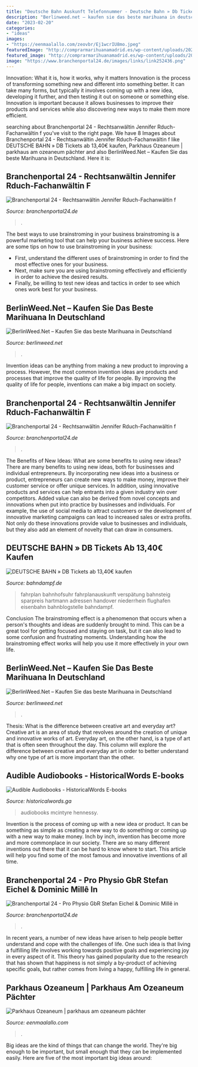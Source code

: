 ```yaml
---
title: "Deutsche Bahn Auskunft Telefonnummer - Deutsche Bahn » Db Tickets Ab 13,40€ Kaufen"
description: "Berlinweed.net – kaufen sie das beste marihuana in deutschland"
date: "2023-02-20"
categories:
- "ideas"
images:
- "https://eenmaalallo.com/zeovbr/Ej1wcrIU8mo.jpeg"
featuredImage: "http://comprarmarihuanamadrid.es/wp-content/uploads/2021/01/Diseno-sin-titulo-96.jpg"
featured_image: "http://comprarmarihuanamadrid.es/wp-content/uploads/2021/01/Diseno-sin-titulo-87.jpg"
image: "https://www.branchenportal24.de/images/links/link252436.png"
---
```



Innovation: What it is, how it works, why it matters
Innovation is the process of transforming something new and different into something better. It can take many forms, but typically it involves coming up with a new idea, developing it further, and then testing it out on someone or something else. Innovation is important because it allows businesses to improve their products and services while also discovering new ways to make them more efficient.

	

		
searching about Branchenportal 24 - Rechtsanwältin Jennifer Rduch-Fachanwältin f you've visit to the right page. We have 8 Images about Branchenportal 24 - Rechtsanwältin Jennifer Rduch-Fachanwältin f like DEUTSCHE BAHN » DB Tickets ab 13,40€ kaufen, Parkhaus Ozeaneum | parkhaus am ozeaneum pächter and also BerlinWeed.Net – Kaufen Sie das beste Marihuana in Deutschland. Here it is:
		
    
## Branchenportal 24 - Rechtsanwältin Jennifer Rduch-Fachanwältin F

<img loading=lazy src="https://www.branchenportal24.de/images/links/link11829.JPG" onerror="this.onerror=null;this.src='https://tse3.mm.bing.net/th?id=OIP.0Iq8ThyexxFW4xKcnx5j9gAAAA&amp;pid=15.1';" alt="Branchenportal 24 - Rechtsanwältin Jennifer Rduch-Fachanwältin f">

_Source: branchenportal24.de_

>. 

	

The best ways to use brainstroming in your business
brainstroming is a powerful marketing tool that can help your business achieve success. Here are some tips on how to use brainstroming in your business: 
- First, understand the different uses of brainstroming in order to find the most effective ones for your business. 
- Next, make sure you are using brainstroming effectively and efficiently in order to achieve the desired results. 
- Finally, be willing to test new ideas and tactics in order to see which ones work best for your business.

    
## BerlinWeed.Net – Kaufen Sie Das Beste Marihuana In Deutschland

<img loading=lazy src="http://comprarmarihuanamadrid.es/wp-content/uploads/2021/01/Diseno-sin-titulo-96.jpg" onerror="this.onerror=null;this.src='https://tse3.mm.bing.net/th?id=OIP.kDlS9KH9Y9EbNP9A4TwfIgAAAA&amp;pid=15.1';" alt="BerlinWeed.Net – Kaufen Sie das beste Marihuana in Deutschland">

_Source: berlinweed.net_

>. 

	

Invention ideas can be anything from making a new product to improving a process. However, the most common invention ideas are products and processes that improve the quality of life for people. By improving the quality of life for people, inventions can make a big impact on society.

    
## Branchenportal 24 - Rechtsanwältin Jennifer Rduch-Fachanwältin F

<img loading=lazy src="https://www.branchenportal24.de/images/links/link248352.jpg" onerror="this.onerror=null;this.src='https://tse4.mm.bing.net/th?id=OIP.UdvWGCOwVfrpGpPtA1FInQAAAA&amp;pid=15.1';" alt="Branchenportal 24 - Rechtsanwältin Jennifer Rduch-Fachanwältin f">

_Source: branchenportal24.de_

>. 

	

The Benefits of New Ideas: What are some benefits to using new ideas?
There are many benefits to using new ideas, both for businesses and individual entrepreneurs. By incorporating new ideas into a business or product, entrepreneurs can create new ways to make money, improve their customer service or offer unique services. In addition, using innovative products and services can help entrants into a given industry win over competitors.
Added value can also be derived from novel concepts and innovations when put into practice by businesses and individuals. For example, the use of social media to attract customers or the development of innovative marketing campaigns can lead to increased sales or extra profits. Not only do these innovations provide value to businesses and individuals, but they also add an element of novelty that can draw in consumers.

    
## DEUTSCHE BAHN » DB Tickets Ab 13,40€ Kaufen

<img loading=lazy src="https://www.bahndampf.de/wp-content/uploads/2016/04/Deutsche-Bahn-Fahrplanauskunft-DB17191.jpg" onerror="this.onerror=null;this.src='https://tse4.mm.bing.net/th?id=OIP._wIUOx_Srk9FN7x6aKVguAHaE8&amp;pid=15.1';" alt="DEUTSCHE BAHN » DB Tickets ab 13,40€ kaufen">

_Source: bahndampf.de_

>fahrplan bahnhofsuhr fahrplanauskunft verspätung bahnsteig sparpreis hartmann adressen handover niederrhein flughafen eisenbahn bahnblogstelle bahndampf. 

	

Conclusion
The brainstroming effect is a phenomenon that occurs when a person's thoughts and ideas are suddenly brought to mind. This can be a great tool for getting focused and staying on task, but it can also lead to some confusion and frustrating moments. Understanding how the brainstroming effect works will help you use it more effectively in your own life.

    
## BerlinWeed.Net – Kaufen Sie Das Beste Marihuana In Deutschland

<img loading=lazy src="http://comprarmarihuanamadrid.es/wp-content/uploads/2021/01/Diseno-sin-titulo-87.jpg" onerror="this.onerror=null;this.src='https://tse3.mm.bing.net/th?id=OIP.hCocI8a6H7aGBVEWtJY1OgAAAA&amp;pid=15.1';" alt="BerlinWeed.Net – Kaufen Sie das beste Marihuana in Deutschland">

_Source: berlinweed.net_

>. 

	

Thesis: What is the difference between creative art and everyday art?
Creative art is an area of study that revolves around the creation of unique and innovative works of art. Everyday art, on the other hand, is a type of art that is often seen throughout the day. This column will explore the difference between creative and everyday art in order to better understand why one type of art is more important than the other.

    
## Audible Audiobooks - HistoricalWords E-books

<img loading=lazy src="http://ecx.images-amazon.com/images/I/51U2HP5fSuL.jpg" onerror="this.onerror=null;this.src='https://tse3.mm.bing.net/th?id=OIP.ioP2YQH1UtMlPJuypP2PzgHaHa&amp;pid=15.1';" alt="Audible Audiobooks - HistoricalWords E-books">

_Source: historicalwords.ga_

>audiobooks mcintyre hennessy. 

	

Invention is the process of coming up with a new idea or product. It can be something as simple as creating a new way to do something or coming up with a new way to make money. Inch by inch, invention has become more and more commonplace in our society. There are so many different inventions out there that it can be hard to know where to start. This article will help you find some of the most famous and innovative inventions of all time.

    
## Branchenportal 24 - Pro Physio GbR Stefan Eichel &amp; Dominic Millê In

<img loading=lazy src="https://www.branchenportal24.de/images/links/link252436.png" onerror="this.onerror=null;this.src='https://tse1.mm.bing.net/th?id=OIP.Fwf0LlJlpqjHpF6RyLjlLAAAAA&amp;pid=15.1';" alt="Branchenportal 24 - Pro Physio GbR Stefan Eichel &amp; Dominic Millê in">

_Source: branchenportal24.de_

>. 

	

In recent years, a number of new ideas have arisen to help people better understand and cope with the challenges of life. One such idea is that living a fulfilling life involves working towards positive goals and experiencing joy in every aspect of it. This theory has gained popularity due to the research that has shown that happiness is not simply a by-product of achieving specific goals, but rather comes from living a happy, fulfilling life in general.

    
## Parkhaus Ozeaneum | Parkhaus Am Ozeaneum Pächter

<img loading=lazy src="https://eenmaalallo.com/zeovbr/Ej1wcrIU8mo.jpeg" onerror="this.onerror=null;this.src='https://tse4.mm.bing.net/th?id=OIP.IuE7ki1dK8e2vjPpxZnVMQHaFj&amp;pid=15.1';" alt="Parkhaus Ozeaneum | parkhaus am ozeaneum pächter">

_Source: eenmaalallo.com_

>. 

	

Big ideas are the kind of things that can change the world. They're big enough to be important, but small enough that they can be implemented easily. Here are five of the most important big ideas around: 

